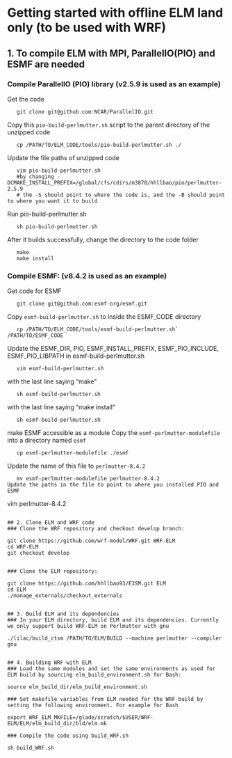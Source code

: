# Getting started with offline ELM land only (to be used with WRF)

## 1. To compile ELM with MPI, ParallelIO(PIO) and ESMF are needed

### Compile ParallelIO (PIO) library (v2.5.9 is used as an example)
Get the code
```
   git clone git@github.com:NCAR/ParallelIO.git
```
Copy this `pio-build-perlmutter.sh` script to the parent directory of the unzipped code
```
   cp /PATH/TO/ELM_CODE/tools/pio-build-perlmutter.sh ./  
```
Update the file paths of unzipped code 
```
   vim pio-build-perlmutter.sh
   #by changing -DCMAKE_INSTALL_PREFIX=/global/cfs/cdirs/m3878/hhllbao/pio/perlmutter-2.5.9
   # the -S should point to where the code is, and the -B should point to where you want it to build
```
Run pio-build-perlmutter.sh
```
   sh pio-build-perlmutter.sh   
```
After it builds successfully, change the directory to the code folder 
```
   make
   make install
```
 
### Compile ESMF: (v8.4.2 is used as an example)
Get code for ESMF
```
   git clone git@github.com:esmf-org/esmf.git
```
Copy `esmf-build-perlmutter.sh` to inside the ESMF_CODE  directory
```
   cp /PATH/TO/ELM_CODE/tools/esmf-build-perlmutter.sh` /PATH/TO/ESMF_CODE
```
Update the ESMF_DIR, PIO, ESMF_INSTALL_PREFIX, ESMF_PIO_INCLUDE, ESMF_PIO_LIBPATH in esmf-build-perlmutter.sh
``` 
   vim esmf-build-perlmutter.sh
```
with the last line saying “make”
```
   sh esmf-build-perlmutter.sh
```
with the last line saying “make install”
```
   sh esmf-build-perlmutter.sh
```
make ESMF accessible as a module
Copy the  `esmf-perlmutter-modulefile` into a directory named `esmf`
```
   cp esmf-perlmutter-modulefile ./esmf
```
Update the name of this file to `perlmutter-8.4.2`
```
   mv esmf-perlmutter-modulefile perlmutter-8.4.2
Update the paths in the file to point to where you installed PIO and ESMF
```
   vim perlmutter-8.4.2 
```

## 2. Clone ELM and WRF code 
### Clone the WRF repository and checkout develop branch:
```
    git clone https://github.com/wrf-model/WRF.git WRF-ELM
    cd WRF-ELM
    git checkout develop
```

### Clone the ELM repository:
```
    git clone https://github.com/hhllbao93/E3SM.git ELM
    cd ELM
    ./manage_externals/checkout_externals 
```

## 3. Build ELM and its dependencies
### In your ELM directory, build ELM and its dependencies. Currently we only support build WRF-ELM on Perlmutter with gnu
```
    ./lilac/build_ctsm /PATH/TO/ELM/BUILD --machine perlmutter --compiler gnu
```

## 4. Building WRF with ELM
### Load the same modules and set the same environments as used for ELM build by sourcing elm_build_environment.sh for Bash:
```
    source elm_build_dir/elm_build_environment.sh
```
### Set makefile variables from ELM needed for the WRF build by setting the following environment. For example for Bash
```
    export WRF_ELM_MKFILE=/glade/scratch/$USER/WRF-ELM/ELM/elm_build_dir/bld/elm.mk
```
### Compile the code using build_WRF.sh
```
    sh build_WRF.sh
```
